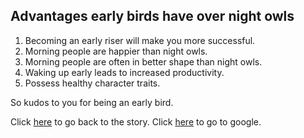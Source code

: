 Advantages early birds have over night owls
-------------------------------------------

1. Becoming an early riser will make you more successful.
2. Morning people are happier than night owls.
3. Morning people are often in better shape than night owls.
4. Waking up early leads to increased productivity.
5. Possess healthy character traits.

So kudos to you for being an early bird.

Click [here](../marshmallow.md) to go back to the story.
Click [here](https://www.google.com/) to go to google.